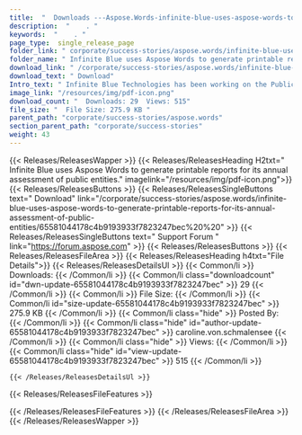 ```yaml
---
title:  "  Downloads ---Aspose.Words-infinite-blue-uses-aspose-words-to-generate-printable-reports-for-its-annual-assessment-of-public-entities . " 
description:  "    . " 
keywords:  "    . " 
page_type:  single_release_page
folder_link: " corporate/success-stories/aspose.words/infinite-blue-uses-aspose-words-to-generate-printable-reports-for-its-annual-assessment-of-public-entities/"
folder_name: " Infinite Blue uses Aspose Words to generate printable reports for its annual assessment of public entities."
download_link: " /corporate/success-stories/aspose.words/infinite-blue-uses-aspose-words-to-generate-printable-reports-for-its-annual-assessment-of-public-entities/65581044178c4b9193933f7823247bec"
download_text: " Download"
Intro_text: " Infinite Blue Technologies has been working on the Public Procurement Model of E..."
image_link: "/resources/img/pdf-icon.png"
download_count: "  Downloads: 29  Views: 515"
file_size: "  File Size: 275.9 KB "
parent_path: "corporate/success-stories/aspose.words"
section_parent_path: "corporate/success-stories"
weight: 43 
---
```


{{< Releases/ReleasesWapper >}}
  {{< Releases/ReleasesHeading H2txt=" Infinite Blue uses Aspose Words to generate printable reports for its annual assessment of public entities." imagelink="/resources/img/pdf-icon.png">}}
  {{< Releases/ReleasesButtons >}}
    {{< Releases/ReleasesSingleButtons text=" Download" link="/corporate/success-stories/aspose.words/infinite-blue-uses-aspose-words-to-generate-printable-reports-for-its-annual-assessment-of-public-entities/65581044178c4b9193933f7823247bec%20%20" >}}
    {{< Releases/ReleasesSingleButtons text=" Support Forum " link="https://forum.aspose.com" >}}
  {{< Releases/ReleasesButtons >}}
  {{< Releases/ReleasesFileArea >}}
    {{< Releases/ReleasesHeading h4txt="File Details">}}
    {{< Releases/ReleasesDetailsUl >}}
            {{< Common/li  >}} Downloads: {{< /Common/li >}} 
      {{< Common/li class="downloadcount" id="dwn-update-65581044178c4b9193933f7823247bec" >}} 29 {{< /Common/li >}} 
      {{< Common/li  >}} File Size: {{< /Common/li >}} 
      {{< Common/li id="size-update-65581044178c4b9193933f7823247bec" >}} 275.9 KB {{< /Common/li >}} 
      {{< Common/li  class="hide" >}} Posted By: {{< /Common/li >}} 
      {{< Common/li class="hide" id="author-update-65581044178c4b9193933f7823247bec" >}} caroline.von.schmalensee {{< /Common/li >}} 
      {{< Common/li class="hide"  >}} Views: {{< /Common/li >}} 
      {{< Common/li class="hide" id="view-update-65581044178c4b9193933f7823247bec" >}} 515 {{< /Common/li >}} 

    {{< /Releases/ReleasesDetailsUl >}}

  {{< Releases/ReleasesFileFeatures >}}
      
  {{< /Releases/ReleasesFileFeatures >}}
 {{< /Releases/ReleasesFileArea >}}
{{< /Releases/ReleasesWapper >}}


